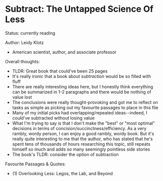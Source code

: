 # Subtract: The Untapped Science Of Less
Status: currently reading

Author:
Leidy Klotz
- American scientist, author, and associate professor

Overall thoughts:
- TLDR: Great book that could've been 25 pages
- It's really ironic that a book about *subtraction* would be so filled with fluff
- There are really interesting ideas here, but I honestly think everything can be summarized in 1-2 paragraphs and there would be nothing of value lost
- The conclusions were really thought-provoking and got me to reflect on tasks as simple as picking out my favourite passages to place in this file
- Many of my initial picks had overlapping/repeated ideas--indeed, I could've subtracted without losing value
- What I'm trying to say is that I don't make the "best" or "most optimal" decisions in terms of concision/succinctness/efficiency. As a very rambly, wordy person, I can enjoy a good rambly, wordy book. But it's really quite interesting to me that the author, who has stated that he's spent tens of thousands of hours researching this topic, still repeats himself so much and adds so many seemingly pointless side stories 
- The book's TLDR: consider the option of subtraction

Favourite Passages & Quotes:
- (1) Overlooking Less: Legos, the Lab, and Beyond